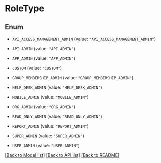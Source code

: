 # RoleType

## Enum


* `API_ACCESS_MANAGEMENT_ADMIN` (value: `"API_ACCESS_MANAGEMENT_ADMIN"`)

* `API_ADMIN` (value: `"API_ADMIN"`)

* `APP_ADMIN` (value: `"APP_ADMIN"`)

* `CUSTOM` (value: `"CUSTOM"`)

* `GROUP_MEMBERSHIP_ADMIN` (value: `"GROUP_MEMBERSHIP_ADMIN"`)

* `HELP_DESK_ADMIN` (value: `"HELP_DESK_ADMIN"`)

* `MOBILE_ADMIN` (value: `"MOBILE_ADMIN"`)

* `ORG_ADMIN` (value: `"ORG_ADMIN"`)

* `READ_ONLY_ADMIN` (value: `"READ_ONLY_ADMIN"`)

* `REPORT_ADMIN` (value: `"REPORT_ADMIN"`)

* `SUPER_ADMIN` (value: `"SUPER_ADMIN"`)

* `USER_ADMIN` (value: `"USER_ADMIN"`)


[[Back to Model list]](../README.md#documentation-for-models) [[Back to API list]](../README.md#documentation-for-api-endpoints) [[Back to README]](../README.md)


